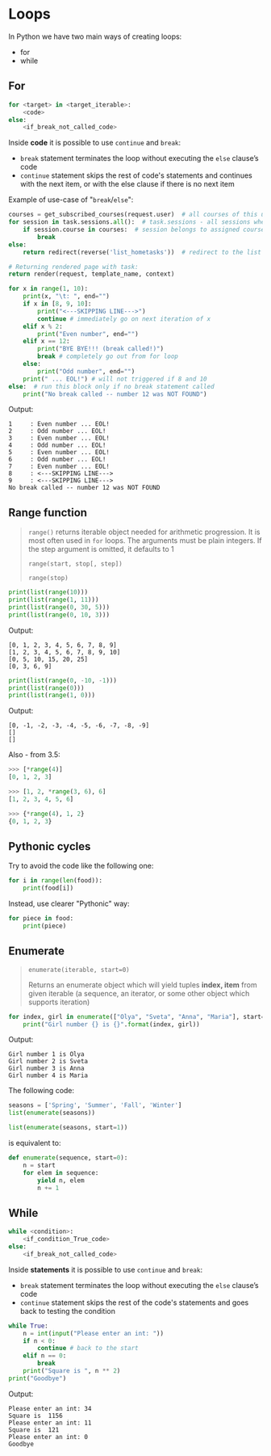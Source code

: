 # Loops

In Python we have two main ways of creating loops:

* for
* while

## For

```python
for <target> in <target_iterable>:
    <code>
else:
    <if_break_not_called_code>
```

Inside **code** it is possible to use `continue` and `break`:

* `break` statement terminates the loop without executing the `else` clause’s code
* `continue` statement skips the rest of code's statements and continues with the next item, or with the else clause if there is no next item

Example of use-case of "`break`/`else`":

```python
courses = get_subscribed_courses(request.user)  # all courses of this user
for session in task.sessions.all():  # task.sessions - all sessions where this task assigned
    if session.course in courses:  # session belongs to assigned course - task is "valid"
        break
else:
    return redirect(reverse('list_hometasks'))  # redirect to the list of tasks

# Returning rendered page with task:
return render(request, template_name, context)
```

```python
for x in range(1, 10):
    print(x, "\t: ", end="")
    if x in [8, 9, 10]:
        print("<---SKIPPING LINE--->")
        continue # immediately go on next iteration of x
    elif x % 2:
        print("Even number", end="")
    elif x == 12:
        print("BYE BYE!!! (break called!)")
        break # completely go out from for loop
    else:
        print("Odd number", end="")
    print(" ... EOL!") # will not triggered if 8 and 10
else:  # run this block only if no break statement called
    print("No break called -- number 12 was NOT FOUND")
```

Output:

```
1     : Even number ... EOL!
2     : Odd number ... EOL!
3     : Even number ... EOL!
4     : Odd number ... EOL!
5     : Even number ... EOL!
6     : Odd number ... EOL!
7     : Even number ... EOL!
8     : <---SKIPPING LINE--->
9     : <---SKIPPING LINE--->
No break called -- number 12 was NOT FOUND
```

## Range function

> `range()` returns iterable object needed for arithmetic progression. It is most often used in `for` loops. The arguments must be plain integers. If the step argument is omitted, it defaults to 1
>
> `range(start, stop[, step])`
>
> `range(stop)`

```python
print(list(range(10)))
print(list(range(1, 11)))
print(list(range(0, 30, 5)))
print(list(range(0, 10, 3)))
```

Output:

```
[0, 1, 2, 3, 4, 5, 6, 7, 8, 9]
[1, 2, 3, 4, 5, 6, 7, 8, 9, 10]
[0, 5, 10, 15, 20, 25]
[0, 3, 6, 9]
```

```python
print(list(range(0, -10, -1)))
print(list(range(0)))
print(list(range(1, 0)))
```

Output:

```
[0, -1, -2, -3, -4, -5, -6, -7, -8, -9]
[]
[]
```

Also - from 3.5:

```python
>>> [*range(4)]
[0, 1, 2, 3]

>>> [1, 2, *range(3, 6), 6]
[1, 2, 3, 4, 5, 6]

>>> {*range(4), 1, 2}
{0, 1, 2, 3}
```

## Pythonic cycles

Try to avoid the code like the following one:

```python
for i in range(len(food)):
    print(food[i])
```

Instead, use clearer "Pythonic" way:

```python
for piece in food:
    print(piece)
```

## Enumerate

> `enumerate(iterable, start=0)`
>
> Returns an enumerate object which will yield tuples **index, item** from given iterable \(a sequence, an iterator, or some other object which supports iteration\)

```python
for index, girl in enumerate(["Olya", "Sveta", "Anna", "Maria"], start=1):
    print("Girl number {} is {}".format(index, girl))
```

Output:

```
Girl number 1 is Olya
Girl number 2 is Sveta
Girl number 3 is Anna
Girl number 4 is Maria
```

The following code:

```python
seasons = ['Spring', 'Summer', 'Fall', 'Winter']
list(enumerate(seasons))

list(enumerate(seasons, start=1))
```

is equivalent to:

```python
def enumerate(sequence, start=0):
    n = start
    for elem in sequence:
        yield n, elem
        n += 1
```

## While

```python
while <condition>:
    <if_condition_True_code>
else:
    <if_break_not_called_code>
```

Inside **statements** it is possible to use `continue` and `break`:

* `break` statement terminates the loop without executing the `else` clause’s code
* `continue` statement skips the rest of the code's statements and goes back to testing the condition

```python
while True: 
    n = int(input("Please enter an int: "))
    if n < 0: 
        continue # back to the start 
    elif n == 0: 
        break 
    print("Square is ", n ** 2) 
print("Goodbye")
```

Output:

```
Please enter an int: 34
Square is  1156
Please enter an int: 11
Square is  121
Please enter an int: 0
Goodbye
```



